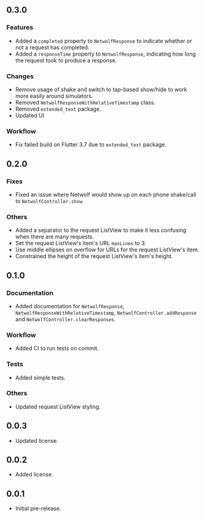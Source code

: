 <!-- 
### Features
### Fixes
### Changes
### Documentation
### Workflow
### Tests
### Others
 -->

## 0.3.0

### Features
- Added a `completed` property to `NetwolfResponse` to indicate whether or not a request has completed.
- Added a `responseTime` property to `NetwolfResponse`, indicating how long the request took to produce a response.

### Changes
- Remove usage of shake and switch to tap-based show/hide to work more easily around simulators.
- Removed `NetwolfResponseWithRelativeTimestamp` class.
- Removed `extended_text` package.
- Updated UI

### Workflow
- Fix failed build on Flutter 3.7 due to `extended_text` package.

## 0.2.0

### Fixes
 - Fixed an issue where Netwolf would show up on each phone shake/call to `NetwolfController.show`.

### Others
- Added a separator to the request ListView to make it less confusing when there are many requests.
- Set the request ListView's item's URL `maxLines` to 3.
- Use middle ellipses on overflow for URLs for the request ListView's item.
- Constrained the height of the request ListView's item's height.

## 0.1.0

### Documentation
- Added documentation for `NetwolfResponse`, `NetwolfResponseWithRelativeTimestamp`, `NetwolfController.addResponse` and `NetwolfController.clearResponses`.

### Workflow
- Added CI to run tests on commit.

### Tests
- Added simple tests.

### Others
- Updated request ListView styling.

## 0.0.3

- Updated license.

## 0.0.2

- Added license.

## 0.0.1

- Initial pre-release.

